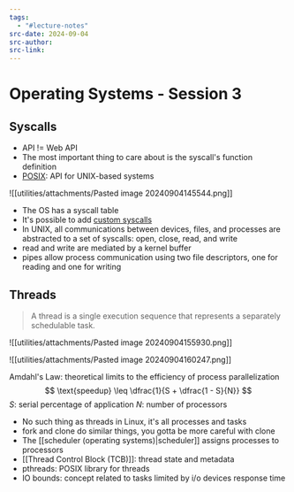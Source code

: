 ```yaml
---
tags:
  - "#lecture-notes"
src-date: 2024-09-04
src-author: 
src-link:
---
```

# Operating Systems - Session 3

## Syscalls

- API != Web API
- The most important thing to care about is the syscall's function definition
- [POSIX](https://pubs.opengroup.org/onlinepubs/9799919799/): API for UNIX-based systems

![[utilities/attachments/Pasted image 20240904145544.png]]

- The OS has a syscall table
- It's possible to add [custom syscalls](https://www.kernel.org/doc/html/latest/process/adding-syscalls.html)
- In UNIX, all communications between devices, files, and processes are abstracted to a set of syscalls: open, close, read, and write
- read and write are mediated by a kernel buffer
- pipes allow process communication using two file descriptors, one for reading and one for writing

## Threads

> A thread is a single execution sequence that represents a separately schedulable task.

![[utilities/attachments/Pasted image 20240904155930.png]]

![[utilities/attachments/Pasted image 20240904160247.png]]

Amdahl's Law: theoretical limits to the efficiency of process parallelization
$$
\text{speedup} \leq \dfrac{1}{S + \dfrac{1 - S}{N}}
$$
$S$: serial percentage of application
$N$: number of processors

- No such thing as threads in Linux, it's all processes and tasks
- fork and clone do similar things, you gotta be more careful with clone
- The [[scheduler (operating systems)|scheduler]] assigns processes to processors
- [[Thread Control Block (TCB)]]: thread state and metadata
- pthreads: POSIX library for threads
- IO bounds: concept related to tasks limited by i/o devices response time